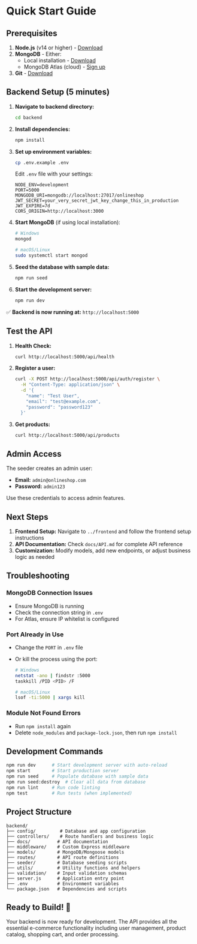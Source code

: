 # Quick Start Guide

## Prerequisites

1. **Node.js** (v14 or higher) - [Download](https://nodejs.org/)
2. **MongoDB** - Either:
   - Local installation - [Download](https://www.mongodb.com/try/download/community)
   - MongoDB Atlas (cloud) - [Sign up](https://www.mongodb.com/atlas)
3. **Git** - [Download](https://git-scm.com/)

## Backend Setup (5 minutes)

1. **Navigate to backend directory:**

   ```bash
   cd backend
   ```

2. **Install dependencies:**

   ```bash
   npm install
   ```

3. **Set up environment variables:**

   ```bash
   cp .env.example .env
   ```

   Edit `.env` file with your settings:

   ```env
   NODE_ENV=development
   PORT=5000
   MONGODB_URI=mongodb://localhost:27017/onlineshop
   JWT_SECRET=your_very_secret_jwt_key_change_this_in_production
   JWT_EXPIRE=7d
   CORS_ORIGIN=http://localhost:3000
   ```

4. **Start MongoDB** (if using local installation):

   ```bash
   # Windows
   mongod

   # macOS/Linux
   sudo systemctl start mongod
   ```

5. **Seed the database with sample data:**

   ```bash
   npm run seed
   ```

6. **Start the development server:**
   ```bash
   npm run dev
   ```

✅ **Backend is now running at:** `http://localhost:5000`

## Test the API

1. **Health Check:**

   ```bash
   curl http://localhost:5000/api/health
   ```

2. **Register a user:**

   ```bash
   curl -X POST http://localhost:5000/api/auth/register \
     -H "Content-Type: application/json" \
     -d '{
       "name": "Test User",
       "email": "test@example.com",
       "password": "password123"
     }'
   ```

3. **Get products:**
   ```bash
   curl http://localhost:5000/api/products
   ```

## Admin Access

The seeder creates an admin user:

- **Email:** `admin@onlineshop.com`
- **Password:** `admin123`

Use these credentials to access admin features.

## Next Steps

1. **Frontend Setup:** Navigate to `../frontend` and follow the frontend setup instructions
2. **API Documentation:** Check `docs/API.md` for complete API reference
3. **Customization:** Modify models, add new endpoints, or adjust business logic as needed

## Troubleshooting

### MongoDB Connection Issues

- Ensure MongoDB is running
- Check the connection string in `.env`
- For Atlas, ensure IP whitelist is configured

### Port Already in Use

- Change the `PORT` in `.env` file
- Or kill the process using the port:

  ```bash
  # Windows
  netstat -ano | findstr :5000
  taskkill /PID <PID> /F

  # macOS/Linux
  lsof -ti:5000 | xargs kill
  ```

### Module Not Found Errors

- Run `npm install` again
- Delete `node_modules` and `package-lock.json`, then run `npm install`

## Development Commands

```bash
npm run dev      # Start development server with auto-reload
npm start        # Start production server
npm run seed     # Populate database with sample data
npm run seed:destroy  # Clear all data from database
npm run lint     # Run code linting
npm test         # Run tests (when implemented)
```

## Project Structure

```
backend/
├── config/         # Database and app configuration
├── controllers/    # Route handlers and business logic
├── docs/          # API documentation
├── middleware/    # Custom Express middleware
├── models/        # MongoDB/Mongoose models
├── routes/        # API route definitions
├── seeder/        # Database seeding scripts
├── utils/         # Utility functions and helpers
├── validation/    # Input validation schemas
├── server.js      # Application entry point
├── .env           # Environment variables
└── package.json   # Dependencies and scripts
```

## Ready to Build! 🚀

Your backend is now ready for development. The API provides all the essential e-commerce functionality including user management, product catalog, shopping cart, and order processing.
